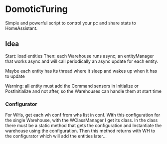 # DomoticTuring
Simple and powerful script to control your pc and share stats to HomeAssistant.

## Idea

Start: load entities
Then: each Warehouse runs async; an entityManager that works async and will call periodically an async update for each entity.

Maybe each entity has its thread where it sleep and wakes up when it has to update

Warning: all entity must add the Command sensors in Initialize or PostInitialize and not after, so the Warehouses can handle them at start time

### Configurator

For WHs, get each wh conf from whs list in conf.
With this configuration for the single Warehouse, with the WClassManager I get its class.
In the class there must be a static method that gets the configuration and Instantiate the warehouse using the configuration.
Then this method returns with WH to the configurator which will add the entities later...

